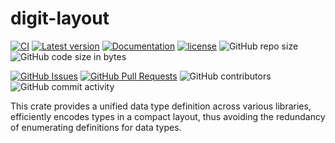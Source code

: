 ﻿# digit-layout

[![CI](https://github.com/YdrMaster/digit-layout/actions/workflows/build.yml/badge.svg?branch=main)](https://github.com/YdrMaster/digit-layout/actions)
[![Latest version](https://img.shields.io/crates/v/digit-layout.svg)](https://crates.io/crates/digit-layout)
[![Documentation](https://docs.rs/digit-layout/badge.svg)](https://docs.rs/digit-layout)
[![license](https://img.shields.io/github/license/YdrMaster/digit-layout)](https://mit-license.org/)
![GitHub repo size](https://img.shields.io/github/repo-size/YdrMaster/digit-layout)
![GitHub code size in bytes](https://img.shields.io/github/languages/code-size/YdrMaster/digit-layout)

[![GitHub Issues](https://img.shields.io/github/issues/YdrMaster/digit-layout)](https://github.com/YdrMaster/digit-layout/issues)
[![GitHub Pull Requests](https://img.shields.io/github/issues-pr/YdrMaster/digit-layout)](https://github.com/YdrMaster/digit-layout/pulls)
![GitHub contributors](https://img.shields.io/github/contributors/YdrMaster/digit-layout)
![GitHub commit activity](https://img.shields.io/github/commit-activity/m/YdrMaster/digit-layout)

This crate provides a unified data type definition across various libraries, efficiently encodes types in a compact layout, thus avoiding the redundancy of enumerating definitions for data types.
